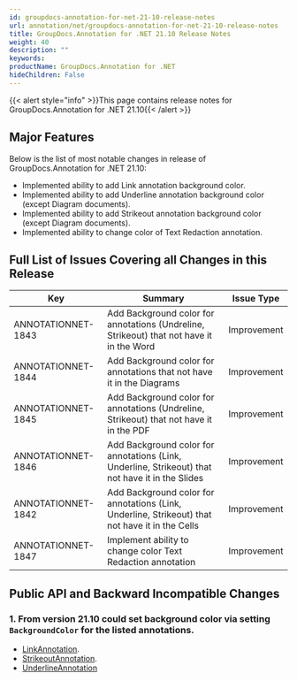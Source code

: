 ```yaml
---
id: groupdocs-annotation-for-net-21-10-release-notes
url: annotation/net/groupdocs-annotation-for-net-21-10-release-notes
title: GroupDocs.Annotation for .NET 21.10 Release Notes
weight: 40
description: ""
keywords: 
productName: GroupDocs.Annotation for .NET
hideChildren: False
---
```

{{< alert style="info" >}}This page contains release notes for GroupDocs.Annotation for .NET 21.10{{< /alert >}}

## Major Features

Below is the list of most notable changes in release of GroupDocs.Annotation for .NET 21.10:
* Implemented ability to add Link annotation background color.
* Implemented ability to add Underline annotation background color (except Diagram documents).
* Implemented ability to add Strikeout annotation background color (except Diagram documents).
* Implemented ability to change color of Text Redaction annotation.


## Full List of Issues Covering all Changes in this Release

| Key | Summary | Issue Type |
| --- | --- | --- |
| ANNOTATIONNET-1843 | Add Background color for annotations (Undreline, Strikeout) that not have it in the Word | Improvement |
| ANNOTATIONNET-1844 | Add Background color for annotations that not have it in the Diagrams | Improvement |
| ANNOTATIONNET-1845 | Add Background color for annotations (Undreline, Strikeout) that not have it in the PDF | Improvement |
| ANNOTATIONNET-1846 | Add Background color for annotations (Link, Underline, Strikeout) that not have it in the Slides | Improvement |
| ANNOTATIONNET-1842 | Add Background color for annotations (Link, Underline, Strikeout) that not have it in the Cells  | Improvement |
| ANNOTATIONNET-1847 | Implement ability to change color Text Redaction annotation | Improvement |


## Public API and Backward Incompatible Changes

### 1. From version 21.10 could set background color via setting `BackgroundColor` for the listed annotations. 
* [LinkAnnotation](https://docs.groupdocs.com/annotation/net/add-link-annotation/).
* [StrikeoutAnnotation](https://docs.groupdocs.com/annotation/net/add-strikeout-annotation/).
* [UnderlineAnnotation](https://docs.groupdocs.com/annotation/net/add-underline-annotation/)
          